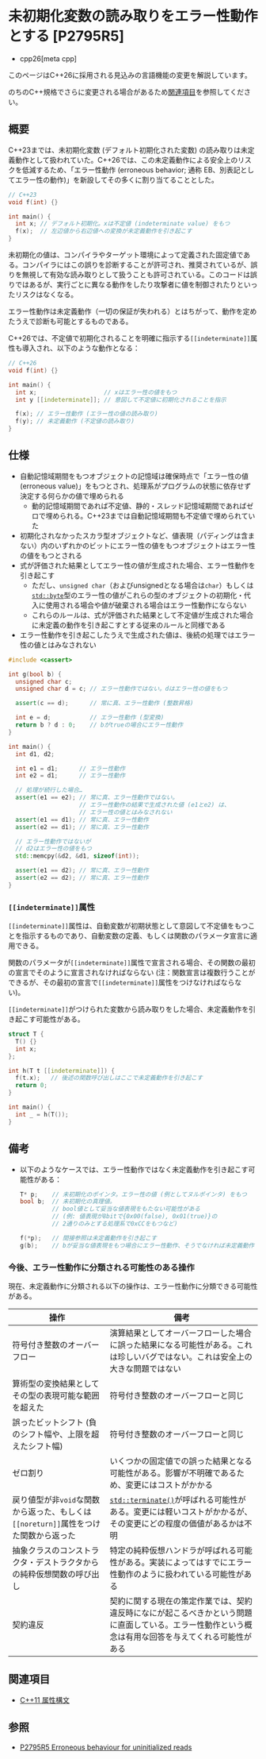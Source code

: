 # 未初期化変数の読み取りをエラー性動作とする [P2795R5]
* cpp26[meta cpp]

<!-- start lang caution -->

このページはC++26に採用される見込みの言語機能の変更を解説しています。

のちのC++規格でさらに変更される場合があるため[関連項目](#relative-page)を参照してください。

<!-- last lang caution -->

## 概要
C++23までは、未初期化変数 (デフォルト初期化された変数) の読み取りは未定義動作として扱われていた。C++26では、この未定義動作による安全上のリスクを低減するため、「エラー性動作 (erroneous behavior; 通称 EB、別表記としてエラー性の動作)」を新設してその多くに割り当てることとした。

```cpp example
// C++23
void f(int) {}

int main() {
  int x; // デフォルト初期化。xは不定値 (indeterminate value) をもつ
  f(x);  // 左辺値から右辺値への変換が未定義動作を引き起こす
}
```

未初期化の値は、コンパイラやターゲット環境によって定義された固定値である。コンパイラにはこの誤りを診断することが許可され、推奨されているが、誤りを無視して有効な読み取りとして扱うことも許可されている。このコードは誤りではあるが、実行ごとに異なる動作をしたり攻撃者に値を制御されたりといったリスクはなくなる。

エラー性動作は未定義動作（一切の保証が失われる）とはちがって、動作を定めたうえで診断も可能とするものである。

C++26では、不定値で初期化されることを明確に指示する`[[indeterminate]]`属性も導入され、以下のような動作となる：

```cpp example
// C++26
void f(int) {}

int main() {
  int x;                   // xはエラー性の値をもつ
  int y [[indeterminate]]; // 意図して不定値に初期化されることを指示

  f(x); // エラー性動作 (エラー性の値の読み取り)
  f(y); // 未定義動作 (不定値の読み取り)
}
```


## 仕様
- 自動記憶域期間をもつオブジェクトの記憶域は確保時点で「エラー性の値 (erroneous value)」をもつとされ、処理系がプログラムの状態に依存せず決定する何らかの値で埋められる
    - 動的記憶域期間であれば不定値、静的・スレッド記憶域期間であればゼロで埋められる。C++23までは自動記憶域期間も不定値で埋められていた
- 初期化されなかったスカラ型オブジェクトなど、値表現（パディングは含まない）内のいずれかのビットにエラー性の値をもつオブジェクトはエラー性の値をもつとされる
- 式が評価された結果としてエラー性の値が生成された場合、エラー性動作を引き起こす
    - ただし、`unsigned char`（およびunsignedとなる場合は`char`）もしくは[`std::byte`](/reference/cstddef/byte.md)型のエラー性の値がこれらの型のオブジェクトの初期化・代入に使用される場合や値が破棄される場合はエラー性動作にならない
    - これらのルールは、式が評価された結果として不定値が生成された場合に未定義の動作を引き起こすとする従来のルールと同様である
- エラー性動作を引き起こしたうえで生成された値は、後続の処理ではエラー性の値とはみなされない

```cpp example
#include <cassert>

int g(bool b) {
  unsigned char c;
  unsigned char d = c; // エラー性動作ではない。dはエラー性の値をもつ

  assert(c == d);      // 常に真、エラー性動作 (整数昇格)

  int e = d;           // エラー性動作 (型変換)
  return b ? d : 0;    // bがtrueの場合にエラー性動作
}

int main() {
  int d1, d2;

  int e1 = d1;      // エラー性動作
  int e2 = d1;      // エラー性動作

  // 処理が続行した場合…
  assert(e1 == e2); // 常に真、エラー性動作ではない。
                    // エラー性動作の結果で生成された値 (e1とe2) は、
                    // エラー性の値とはみなされない
  assert(e1 == d1); // 常に真、エラー性動作
  assert(e2 == d1); // 常に真、エラー性動作

  // エラー性動作ではないが
  // d2はエラー性の値をもつ
  std::memcpy(&d2, &d1, sizeof(int));

  assert(e1 == d2); // 常に真、エラー性動作
  assert(e2 == d2); // 常に真、エラー性動作
}
```

### `[[indeterminate]]`属性
`[[indeterminate]]`属性は、自動変数が初期状態として意図して不定値をもつことを指示するものであり、自動変数の定義、もしくは関数のパラメータ宣言に適用できる。

関数のパラメータが`[[indeterminate]]`属性で宣言される場合、その関数の最初の宣言でそのように宣言されなければならない (注：関数宣言は複数行うことができるが、その最初の宣言で`[[indeterminate]]`属性をつけなければならない)。

`[[indeterminate]]`がつけられた変数から読み取りをした場合、未定義動作を引き起こす可能性がある。

```cpp example
struct T {
  T() {}
  int x;
};

int h(T t [[indeterminate]]) {
  f(t.x);   // 後述の関数呼び出しはここで未定義動作を引き起こす
  return 0;
}

int main() {
  int _ = h(T());
}
```

## 備考
- 以下のようなケースでは、エラー性動作ではなく未定義動作を引き起こす可能性がある：
    ```cpp
    T* p;    // 未初期化のポインタ。エラー性の値 (例としてヌルポインタ) をもつ
    bool b;  // 未初期化の真理値。
             // bool値として妥当な値表現をもたない可能性がある
             // (例: 値表現が8bitで{0x00(false), 0x01(true)}の
             // 2通りのみとする処理系で0xCCをもつなど)

    f(*p);   // 間接参照は未定義動作を引き起こす
    g(b);    // bが妥当な値表現をもつ場合にエラー性動作、そうでなければ未定義動作
    ```

### 今後、エラー性動作に分類される可能性のある操作

現在、未定義動作に分類される以下の操作は、エラー性動作に分類できる可能性がある。

| 操作 | 備考 |
|------|------|
| 符号付き整数のオーバーフロー | 演算結果としてオーバーフローした場合に誤った結果になる可能性がある。これは珍しいバグではない。これは安全上の大きな問題ではない |
| 算術型の変換結果としてその型の表現可能な範囲を超えた | 符号付き整数のオーバーフローと同じ |
| 誤ったビットシフト (負のシフト幅や、上限を超えたシフト幅) | 符号付き整数のオーバーフローと同じ |
| ゼロ割り | いくつかの固定値での誤った結果となる可能性がある。影響が不明確であるため、変更にはコストがかかる |
| 戻り値型が非`void`な関数から返った、もしくは`[[noreturn]]`属性をつけた関数から返った | [`std::terminate()`](/reference/exception/terminate.md)が呼ばれる可能性がある。変更には軽いコストがかかるが、その変更にどの程度の価値があるかは不明 |
| 抽象クラスのコンストラクタ・デストラクタからの純粋仮想関数の呼び出し | 特定の純粋仮想ハンドラが呼ばれる可能性がある。実装によってはすでにエラー性動作のように扱われている可能性がある |
| 契約違反 | 契約に関する現在の策定作業では、契約違反時になにが起こるべきかという問題に直面している。エラー性動作という概念は有用な回答を与えてくれる可能性がある |


## 関連項目
- [C++11 属性構文](/lang/cpp11/attributes.md)

## 参照
- [P2795R5 Erroneous behaviour for uninitialized reads](https://open-std.org/jtc1/sc22/wg21/docs/papers/2024/p2795r5.html)
